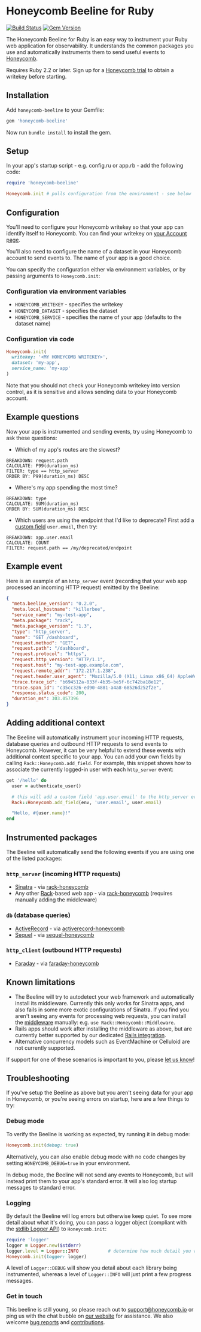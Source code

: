 # Honeycomb Beeline for Ruby

[![Build Status](https://travis-ci.org/honeycombio/beeline-ruby.svg?branch=master)](https://travis-ci.org/honeycombio/beeline-ruby)
[![Gem Version](https://badge.fury.io/rb/honeycomb-beeline.svg)](https://badge.fury.io/rb/honeycomb-beeline)

The Honeycomb Beeline for Ruby is an easy way to instrument your Ruby web
application for observability. It understands the common packages you use and
automatically instruments them to send useful events to
[Honeycomb](https://www.honeycomb.io).

Requires Ruby 2.2 or later. Sign up for a [Honeycomb
trial](https://ui.honeycomb.io/signup) to obtain a writekey before starting.

## Installation

Add `honeycomb-beeline` to your Gemfile:

```ruby
gem 'honeycomb-beeline'
```
Now run `bundle install` to install the gem.

## Setup

In your app's startup script - e.g. config.ru or app.rb - add the following
code:

```ruby
require 'honeycomb-beeline'

Honeycomb.init # pulls configuration from the environment - see below
```

## Configuration

You'll need to configure your Honeycomb writekey so that your app can
identify itself to Honeycomb. You can find your writekey on [your Account
page](https://ui.honeycomb.io/account).

You'll also need to configure the name of a dataset in your Honeycomb account to
send events to. The name of your app is a good choice.

You can specify the configuration either via environment variables, or by
passing arguments to `Honeycomb.init`:

### Configuration via environment variables

 * `HONEYCOMB_WRITEKEY` - specifies the writekey
 * `HONEYCOMB_DATASET` - specifies the dataset
 * `HONEYCOMB_SERVICE` - specifies the name of your app (defaults to the dataset
   name)

### Configuration via code

```ruby
Honeycomb.init(
  writekey: '<MY HONEYCOMB WRITEKEY>',
  dataset: 'my-app',
  service_name: 'my-app'
)
```

Note that you should not check your Honeycomb writekey into version control, as
it is sensitive and allows sending data to your Honeycomb account.

## Example questions

Now your app is instrumented and sending events, try using Honeycomb to ask
these questions:

 * Which of my app's routes are the slowest?
```
BREAKDOWN: request.path
CALCULATE: P99(duration_ms)
FILTER: type == http_server
ORDER BY: P99(duration_ms) DESC
```
 * Where's my app spending the most time?
```
BREAKDOWN: type
CALCULATE: SUM(duration_ms)
ORDER BY: SUM(duration_ms) DESC
```
 * Which users are using the endpoint that I'd like to deprecate? First add a
   [custom field](#adding-additional-context) `user.email`, then try:
```
BREAKDOWN: app.user.email
CALCULATE: COUNT
FILTER: request.path == /my/deprecated/endpoint
```

## Example event

Here is an example of an `http_server` event (recording that your web app
processed an incoming HTTP request) emitted by the Beeline:

```json
{
  "meta.beeline_version": "0.2.0",
  "meta.local_hostname": "killerbee",
  "service_name": "my-test-app",
  "meta.package": "rack",
  "meta.package_version": "1.3",
  "type": "http_server",
  "name": "GET /dashboard",
  "request.method": "GET",
  "request.path": "/dashboard",
  "request.protocol": "https",
  "request.http_version": "HTTP/1.1",
  "request.host": "my-test-app.example.com",
  "request.remote_addr": "172.217.1.238",
  "request.header.user_agent": "Mozilla/5.0 (X11; Linux x86_64) AppleWebKit/537.36 (KHTML, like Gecko) Chrome/65.0.3325.181 Safari/537.36",
  "trace.trace_id": "b694512a-833f-4b35-be5f-6c742ba18e12",
  "trace.span_id": "c35cc326-ed90-4881-a4a8-68526d252f2e",
  "response.status_code": 200,
  "duration_ms": 303.057396
}
```

## Adding additional context

The Beeline will automatically instrument your incoming HTTP requests, database
queries and outbound HTTP requests to send events to Honeycomb. However, it can
be very helpful to extend these events with additional context specific to your
app.  You can add your own fields by calling `Rack::Honeycomb.add_field`. For
example, this snippet shows how to associate the currently logged-in user with
each `http_server` event:

```ruby
get '/hello' do
  user = authenticate_user()

  # this will add a custom field 'app.user.email' to the http_server event
  Rack::Honeycomb.add_field(env, 'user.email', user.email)

  "Hello, #{user.name}!"
end
```

## Instrumented packages

The Beeline will automatically send the following events if you are using one of
the listed packages:

### `http_server` (incoming HTTP requests)

* [Sinatra](http://sinatrarb.com) - via [rack-honeycomb](https://github.com/honeycombio/rack-honeycomb)
* Any other [Rack](https://rack.github.io)-based web app - via [rack-honeycomb](https://github.com/honeycombio/rack-honeycomb) (requires manually adding the middleware)

### `db` (database queries)

* [ActiveRecord](https://rubygems.org/gems/activerecord) - via
  [activerecord-honeycomb](https://github.com/honeycombio/activerecord-honeycomb)
* [Sequel](https://sequel.jeremyevans.net/) - via
  [sequel-honeycomb](https://github.com/honeycombio/sequel-honeycomb)

### `http_client` (outbound HTTP requests)

* [Faraday](https://github.com/lostisland/faraday) - via
  [faraday-honeycomb](https://github.com/honeycombio/faraday-honeycomb)

## Known limitations

 * The Beeline will try to autodetect your web framework and automatically
   install its middleware. Currently this only works for Sinatra apps, and
   also fails in some more exotic configurations of Sinatra. If you find you
   aren't seeing any events for processing web requests, you can install the
   [middleware](https://www.rubydoc.info/gems/rack-honeycomb) manually: e.g.
   `use Rack::Honeycomb::Middleware`.
 * Rails apps should work after installing the middleware as above, but are
   currently better supported by our dedicated [Rails
   integration](https://github.com/honeycombio/honeycomb-rails).
 * Alternative concurrency models such as EventMachine or Celluloid are not
   currently supported.

If support for one of these scenarios is important to you, please [let us
know](#get-in-touch)!

## Troubleshooting

If you've setup the Beeline as above but you aren't seeing data for your app in
Honeycomb, or you're seeing errors on startup, here are a few things to try:

### Debug mode

To verify the Beeline is working as expected, try running it in debug mode:

```ruby
Honeycomb.init(debug: true)
```

Alternatively, you can also enable debug mode with no code changes by setting
`HONEYCOMB_DEBUG=true` in your environment.

In debug mode, the Beeline will not send any events to Honeycomb, but will
instead print them to your app's standard error. It will also log startup
messages to standard error.

### Logging

By default the Beeline will log errors but otherwise keep quiet. To see more
detail about what it's doing, you can pass a logger object (compliant with the
[stdlib Logger API](https://ruby-doc.org/stdlib-2.4.1/libdoc/logger/rdoc/)) to
`Honeycomb.init`:

```ruby
require 'logger'
logger = Logger.new($stderr)
logger.level = Logger::INFO           # determine how much detail you want to see
Honeycomb.init(logger: logger)
```

A level of `Logger::DEBUG` will show you detail about each library being instrumented,
whereas a level of `Logger::INFO` will just print a few progress messages.

### Get in touch

This beeline is still young, so please reach out to
[support@honeycomb.io](mailto:support@honeycomb.io) or ping us with the chat
bubble on [our website](https://www.honeycomb.io) for assistance.  We also
welcome [bug reports](https://github.com/honeycombio/beeline-ruby/issues) and
[contributions](https://github.com/honeycombio/beeline-ruby/blob/master/CONTRIBUTING.md).
